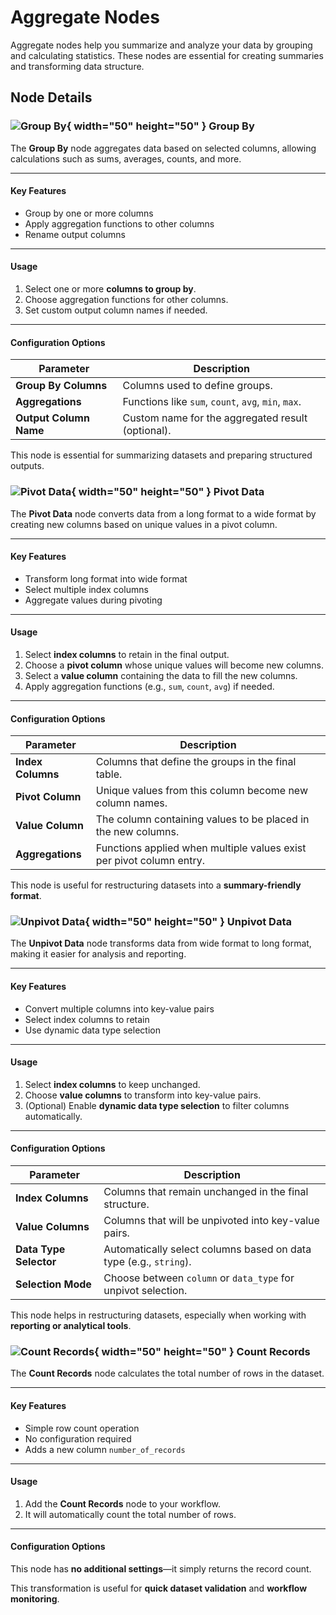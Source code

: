 # Aggregate Nodes

Aggregate nodes help you summarize and analyze your data by grouping and calculating statistics. These nodes are essential for creating summaries and transforming data structure.

## Node Details

### ![Group By](../assets/images/nodes/group_by.png){ width="50" height="50" } Group By  

The **Group By** node aggregates data based on selected columns, allowing calculations such as sums, averages, counts, and more.

---

#### **Key Features**  
- Group by one or more columns  
- Apply aggregation functions to other columns  
- Rename output columns  

---

#### **Usage**  
1. Select one or more **columns to group by**.  
2. Choose aggregation functions for other columns.  
3. Set custom output column names if needed.  

---

#### **Configuration Options**  

| Parameter              | Description                                         |
|------------------------|-----------------------------------------------------|
| **Group By Columns**   | Columns used to define groups.                      |
| **Aggregations**       | Functions like `sum`, `count`, `avg`, `min`, `max`. |
| **Output Column Name** | Custom name for the aggregated result (optional).   |

This node is essential for summarizing datasets and preparing structured outputs.

### ![Pivot Data](../assets/images/nodes/pivot.png){ width="50" height="50" } Pivot Data  

The **Pivot Data** node converts data from a long format to a wide format by creating new columns based on unique values in a pivot column.

---

#### **Key Features**  
- Transform long format into wide format  
- Select multiple index columns  
- Aggregate values during pivoting  

---

#### **Usage**  
1. Select **index columns** to retain in the final output.  
2. Choose a **pivot column** whose unique values will become new columns.  
3. Select a **value column** containing the data to fill the new columns.  
4. Apply aggregation functions (e.g., `sum`, `count`, `avg`) if needed.  

---

#### **Configuration Options**  

| Parameter         | Description                                                          |
|-------------------|----------------------------------------------------------------------|
| **Index Columns** | Columns that define the groups in the final table.                   |
| **Pivot Column**  | Unique values from this column become new column names.              |
| **Value Column**  | The column containing values to be placed in the new columns.        |
| **Aggregations**  | Functions applied when multiple values exist per pivot column entry. |

This node is useful for restructuring datasets into a **summary-friendly format**.

### ![Unpivot Data](../assets/images/nodes/unpivot.png){ width="50" height="50" } Unpivot Data  

The **Unpivot Data** node transforms data from wide format to long format, making it easier for analysis and reporting.

---

#### **Key Features**  
- Convert multiple columns into key-value pairs  
- Select index columns to retain  
- Use dynamic data type selection  

---

#### **Usage**  
1. Select **index columns** to keep unchanged.  
2. Choose **value columns** to transform into key-value pairs.  
3. (Optional) Enable **dynamic data type selection** to filter columns automatically.  

---

#### **Configuration Options**  

| Parameter              | Description                                                       |
|------------------------|-------------------------------------------------------------------|
| **Index Columns**      | Columns that remain unchanged in the final structure.             |
| **Value Columns**      | Columns that will be unpivoted into key-value pairs.              |
| **Data Type Selector** | Automatically select columns based on data type (e.g., `string`). |
| **Selection Mode**     | Choose between `column` or `data_type` for unpivot selection.     |

This node helps in restructuring datasets, especially when working with **reporting or analytical tools**.

### ![Count Records](../assets/images/nodes/record_count.png){ width="50" height="50" } Count Records

The **Count Records** node calculates the total number of rows in the dataset.

---

#### **Key Features**  
- Simple row count operation  
- No configuration required  
- Adds a new column `number_of_records`  

---

#### **Usage**  
1. Add the **Count Records** node to your workflow.  
2. It will automatically count the total number of rows.  

---

#### **Configuration Options**  

This node has **no additional settings**—it simply returns the record count.

This transformation is useful for **quick dataset validation** and **workflow monitoring**.
